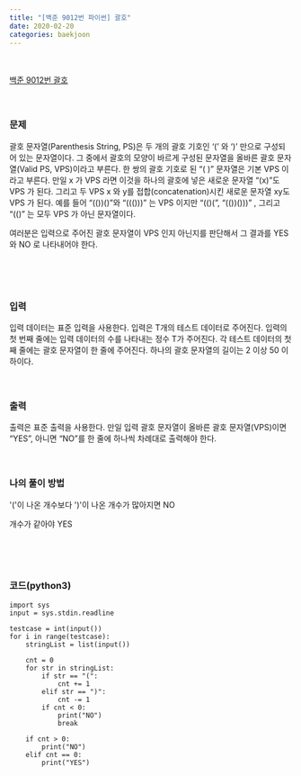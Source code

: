 ```yaml
---
title: "[백준 9012번 파이썬] 괄호"
date: 2020-02-20
categories: baekjoon
---
```


<br><br>
[백준 9012번 괄호](https://www.acmicpc.net/problem/9012)
<br><br><br>

### 문제<br>
괄호 문자열(Parenthesis String, PS)은 두 개의 괄호 기호인 ‘(’ 와 ‘)’ 만으로 구성되어 있는 문자열이다. 그 중에서 괄호의 모양이 바르게 구성된 문자열을 올바른 괄호 문자열(Valid PS, VPS)이라고 부른다. 한 쌍의 괄호 기호로 된 “( )” 문자열은 기본 VPS 이라고 부른다. 만일 x 가 VPS 라면 이것을 하나의 괄호에 넣은 새로운 문자열 “(x)”도 VPS 가 된다. 그리고 두 VPS x 와 y를 접합(concatenation)시킨 새로운 문자열 xy도 VPS 가 된다. 예를 들어 “(())()”와 “((()))” 는 VPS 이지만 “(()(”, “(())()))” , 그리고 “(()” 는 모두 VPS 가 아닌 문자열이다. 

여러분은 입력으로 주어진 괄호 문자열이 VPS 인지 아닌지를 판단해서 그 결과를 YES 와 NO 로 나타내어야 한다. 

<br><br><br>


### 입력<br>
입력 데이터는 표준 입력을 사용한다. 입력은 T개의 테스트 데이터로 주어진다. 입력의 첫 번째 줄에는 입력 데이터의 수를 나타내는 정수 T가 주어진다. 각 테스트 데이터의 첫째 줄에는 괄호 문자열이 한 줄에 주어진다. 하나의 괄호 문자열의 길이는 2 이상 50 이하이다. 
<br><br><br>


### 출력<br>
출력은 표준 출력을 사용한다. 만일 입력 괄호 문자열이 올바른 괄호 문자열(VPS)이면 “YES”, 아니면 “NO”를 한 줄에 하나씩 차례대로 출력해야 한다. 
<br><br><br>

### 나의 풀이 방법<br>

'('이 나온 개수보다 ')'이 나온 개수가 많아지면 NO

개수가 같아야 YES

<br><br><br>


### 코드(python3)
```
import sys
input = sys.stdin.readline

testcase = int(input())
for i in range(testcase):
    stringList = list(input())

    cnt = 0
    for str in stringList:
        if str == "(":
            cnt += 1
        elif str == ")":
            cnt -= 1
        if cnt < 0:
            print("NO")
            break

    if cnt > 0:
        print("NO")
    elif cnt == 0:
        print("YES")

```

